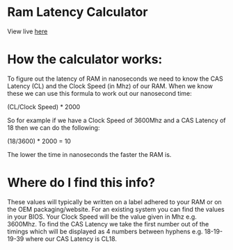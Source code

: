 # Ram Latency Calculator

View live [here](https://chrislrogers.github.io/Ram-Latency-Calculator/)

# How the calculator works:

To figure out the latency of RAM in nanoseconds we need to know the CAS Latency (CL) and the Clock Speed (in Mhz) of our RAM. When we know these we can use this formula to work out our nanosecond time:

(CL/Clock Speed) * 2000

So for example if we have a Clock Speed of 3600Mhz and a CAS Latency of 18 then we can do the following:

(18/3600) * 2000 = 10

The lower the time in nanoseconds the faster the RAM is.

# Where do I find this info?

These values will typically be written on a label adhered to your RAM or on the OEM packaging/website. For an existing system you can find the values in your BIOS. Your Clock Speed will be the value given in Mhz e.g. 3600Mhz. To find the CAS Latency we take the first number out of the timings which will be displayed as 4 numbers between hyphens e.g. 18-19-19-39 where our CAS Latency is CL18.
